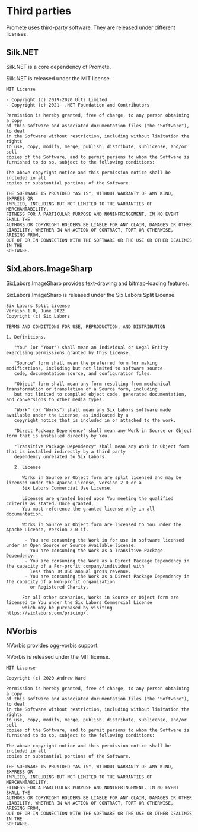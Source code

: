 # Third parties

Promete uses third-party software. They are released under different licenses.

## Silk.NET

Silk.NET is a core dependency of Promete.

Silk.NET is released under the MIT license.

	MIT License

	- Copyright (c) 2019-2020 Ultz Limited
	- Copyright (c) 2021- .NET Foundation and Contributors

	Permission is hereby granted, free of charge, to any person obtaining a copy
	of this software and associated documentation files (the "Software"), to deal
	in the Software without restriction, including without limitation the rights
	to use, copy, modify, merge, publish, distribute, sublicense, and/or sell
	copies of the Software, and to permit persons to whom the Software is
	furnished to do so, subject to the following conditions:

	The above copyright notice and this permission notice shall be included in all
	copies or substantial portions of the Software.

	THE SOFTWARE IS PROVIDED "AS IS", WITHOUT WARRANTY OF ANY KIND, EXPRESS OR
	IMPLIED, INCLUDING BUT NOT LIMITED TO THE WARRANTIES OF MERCHANTABILITY,
	FITNESS FOR A PARTICULAR PURPOSE AND NONINFRINGEMENT. IN NO EVENT SHALL THE
	AUTHORS OR COPYRIGHT HOLDERS BE LIABLE FOR ANY CLAIM, DAMAGES OR OTHER
	LIABILITY, WHETHER IN AN ACTION OF CONTRACT, TORT OR OTHERWISE, ARISING FROM,
	OUT OF OR IN CONNECTION WITH THE SOFTWARE OR THE USE OR OTHER DEALINGS IN THE
	SOFTWARE.

## SixLabors.ImageSharp

SixLabors.ImageSharp provides text-drawing and bitmap-loading features.

SixLabors.ImageSharp is released under the Six Labors Split License.

	Six Labors Split License
	Version 1.0, June 2022
	Copyright (c) Six Labors

	TERMS AND CONDITIONS FOR USE, REPRODUCTION, AND DISTRIBUTION

	1. Definitions.

	   "You" (or "Your") shall mean an individual or Legal Entity exercising permissions granted by this License.

	   "Source" form shall mean the preferred form for making modifications, including but not limited to software source
	   code, documentation source, and configuration files.

	   "Object" form shall mean any form resulting from mechanical transformation or translation of a Source form, including
	   but not limited to compiled object code, generated documentation, and conversions to other media types.

	   "Work" (or "Works") shall mean any Six Labors software made available under the License, as indicated by a
	   copyright notice that is included in or attached to the work.

	   "Direct Package Dependency" shall mean any Work in Source or Object form that is installed directly by You.

	   "Transitive Package Dependency" shall mean any Work in Object form that is installed indirectly by a third party
	   dependency unrelated to Six Labors.

	   2. License

		  Works in Source or Object form are split licensed and may be licensed under the Apache License, Version 2.0 or a
		  Six Labors Commercial Use License.

		  Licenses are granted based upon You meeting the qualified criteria as stated. Once granted,
		  You must reference the granted license only in all documentation.

		  Works in Source or Object form are licensed to You under the Apache License, Version 2.0 if.

		   - You are consuming the Work in for use in software licensed under an Open Source or Source Available license.
		   - You are consuming the Work as a Transitive Package Dependency.
		   - You are consuming the Work as a Direct Package Dependency in the capacity of a For-profit company/individual with
			 less than 1M USD annual gross revenue.
		   - You are consuming the Work as a Direct Package Dependency in the capacity of a Non-profit organization
			 or Registered Charity.

		  For all other scenarios, Works in Source or Object form are licensed to You under the Six Labors Commercial License
		  which may be purchased by visiting https://sixlabors.com/pricing/.

## NVorbis

NVorbis provides ogg-vorbis support.

NVorbis is released under the MIT license.

	MIT License

	Copyright (c) 2020 Andrew Ward

	Permission is hereby granted, free of charge, to any person obtaining a copy
	of this software and associated documentation files (the "Software"), to deal
	in the Software without restriction, including without limitation the rights
	to use, copy, modify, merge, publish, distribute, sublicense, and/or sell
	copies of the Software, and to permit persons to whom the Software is
	furnished to do so, subject to the following conditions:

	The above copyright notice and this permission notice shall be included in all
	copies or substantial portions of the Software.

	THE SOFTWARE IS PROVIDED "AS IS", WITHOUT WARRANTY OF ANY KIND, EXPRESS OR
	IMPLIED, INCLUDING BUT NOT LIMITED TO THE WARRANTIES OF MERCHANTABILITY,
	FITNESS FOR A PARTICULAR PURPOSE AND NONINFRINGEMENT. IN NO EVENT SHALL THE
	AUTHORS OR COPYRIGHT HOLDERS BE LIABLE FOR ANY CLAIM, DAMAGES OR OTHER
	LIABILITY, WHETHER IN AN ACTION OF CONTRACT, TORT OR OTHERWISE, ARISING FROM,
	OUT OF OR IN CONNECTION WITH THE SOFTWARE OR THE USE OR OTHER DEALINGS IN THE
	SOFTWARE.

